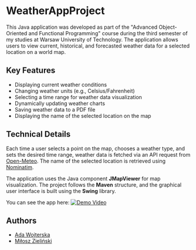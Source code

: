 # WeatherAppProject

This Java application was developed as part of the "Advanced Object-Oriented and Functional Programming" course during the third semester of my studies at Warsaw University of Technology. The application allows users to view current, historical, and forecasted weather data for a selected location on a world map.

## Key Features
- Displaying current weather conditions
- Changing weather units (e.g., Celsius/Fahrenheit)
- Selecting a time range for weather data visualization
- Dynamically updating weather charts
- Saving weather data to a PDF file
- Displaying the name of the selected location on the map

## Technical Details
Each time a user selects a point on the map, chooses a weather type, and sets the desired time range, weather data is fetched via an API request from [Open-Meteo](https://open-meteo.com/). The name of the selected location is retrieved using [Nominatim](https://nominatim.org/).

The application uses the Java component **JMapViewer** for map visualization. The project follows the **Maven** structure, and the graphical user interface is built using the **Swing** library.

You can see the app here:
[![Demo Video](https://youtu.be/0VVqYSDy_Y4)](https://youtu.be/0VVqYSDy_Y4)

## Authors
- [Ada Wojterska](https://github.com/adawojterska)
- [Miłosz Zieliński](https://github.com/zielinskim04)

